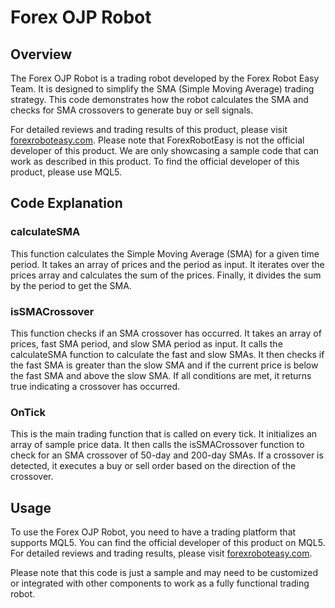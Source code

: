 # Forex OJP Robot

## Overview
The Forex OJP Robot is a trading robot developed by the Forex Robot Easy Team. It is designed to simplify the SMA (Simple Moving Average) trading strategy. This code demonstrates how the robot calculates the SMA and checks for SMA crossovers to generate buy or sell signals.

For detailed reviews and trading results of this product, please visit [forexroboteasy.com](https://forexroboteasy.com/forex-robot-review/forex-ojp-robot-review-simplifying-sma-trading-strategy/). Please note that ForexRobotEasy is not the official developer of this product. We are only showcasing a sample code that can work as described in this product. To find the official developer of this product, please use MQL5.

## Code Explanation
### calculateSMA
This function calculates the Simple Moving Average (SMA) for a given time period. It takes an array of prices and the period as input. It iterates over the prices array and calculates the sum of the prices. Finally, it divides the sum by the period to get the SMA.

### isSMACrossover
This function checks if an SMA crossover has occurred. It takes an array of prices, fast SMA period, and slow SMA period as input. It calls the calculateSMA function to calculate the fast and slow SMAs. It then checks if the fast SMA is greater than the slow SMA and if the current price is below the fast SMA and above the slow SMA. If all conditions are met, it returns true indicating a crossover has occurred.

### OnTick
This is the main trading function that is called on every tick. It initializes an array of sample price data. It then calls the isSMACrossover function to check for an SMA crossover of 50-day and 200-day SMAs. If a crossover is detected, it executes a buy or sell order based on the direction of the crossover.

## Usage
To use the Forex OJP Robot, you need to have a trading platform that supports MQL5. You can find the official developer of this product on MQL5. For detailed reviews and trading results, please visit [forexroboteasy.com](https://forexroboteasy.com/forex-robot-review/forex-ojp-robot-review-simplifying-sma-trading-strategy/).

Please note that this code is just a sample and may need to be customized or integrated with other components to work as a fully functional trading robot.
